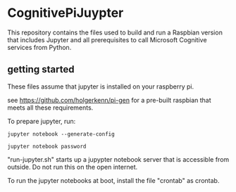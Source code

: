 # CognitivePiJuypter
This repository contains the files used to build and run a Raspbian version that includes Jupyter and all prerequisites to call Microsoft Cognitive services from Python.

## getting started

These files assume that jupyter is installed on your raspberry pi. 

see https://github.com/holgerkenn/pi-gen for a pre-built raspbian that meets all these requirements.

To prepare jupyter, run:

`jupyter notebook --generate-config`

`jupyter notebook password`

"run-jupyter.sh" starts up a jupypter notebook server that is accessible from outside. Do not run this on the open internet.

To run the jupyter notebooks at boot, install the file "crontab" as crontab. 
